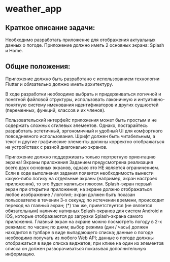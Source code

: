 # weather_app

## Краткое описание задачи:

Необходимо разработать приложение для отображения актуальных данных о погоде. 
Приложение должно иметь 2 основных экрана: Splash и Home.

## Общие положения:

Приложение должно быть разработано с использованием технологии Flutter и обязательно должно иметь архитектуру.

В ходе разработки необходимо выбрать и придерживаться логичной и понятной файловой структуры, использовать лаконичную и интуитивно-понятную систему именования идентификаторов и других сущностей (переменных, функций, классов и их членов).

Пользовательский интерфейс приложения может быть простым и не содержать сложных стилевых элементов.
Однако, постарайтесь разработать эстетичный, эргономичный и удобный UI для комфортного повседневного использования.
Шрифт должен быть читабельным, а текст и другие графические элементы должны корректно отображаться на устройствах с разной диагональю экранов.

Приложение должно поддерживать только портретную ориентацию экрана!
Экраны приложения
Заданием предусмотрена реализация всего двух основных экранов, однако это НЕ является ограничением.
Если в ходе выполнения задания появится необходимость вынести какую-либо логику на отдельные экраны (например, экран настроек приложения), то это будет являться плюсом.
Splash-экран
первый экран при открытии приложения;
на экране должно отображаться любое изображение / логотип;
экран должен быть показан пользователю в течении 3-х секунд;
по истечении времени, происходит переход на главный экран;
(*) так же, приветствуется (не является обязательным) наличие нативных Splash-экранов для систем Android и iOS, которые отображаются до загрузки Splash-экрана самого приложения.
Главный экран
на экране можно посмотреть погоду в 2-х режимах:
по часам;
по дням;
выбор режима (дни / часы) должен находится в тулбаре в виде выпадающего списка;
данные о погоде необходимо получать из любого Web API;
данные о погоде должны отображаться в виде списка виджетов;
при клике на один из элементов списка он должен разворачиваться показывая дополнительную информацию.

